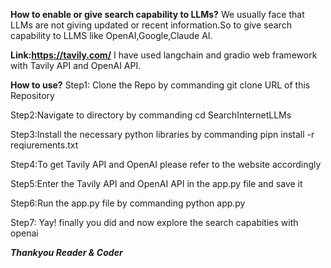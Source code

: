**How to enable or give search capability to LLMs?**
We usually face that LLMs are not giving updated or recent information.So to give search capability to LLMS like OpenAI,Google,Claude AI.

**Link:https://tavily.com/**
I have used langchain and gradio web framework with Tavily API and OpenAI API.

**How to use?**
Step1: Clone the Repo by commanding git clone URL of this Repository

Step2:Navigate to directory by commanding cd SearchInternetLLMs

Step3:Install the necessary python libraries by commanding pipn install -r reqiurements.txt

Step4:To get  Tavily API and OpenAI please refer to the website accordingly

Step5:Enter the Tavily API and OpenAI API in the app.py file and save it 

Step6:Run the app.py file by commanding python app.py

Step7: Yay! finally you did and now explore the search capabities with openai

***Thankyou Reader & Coder***
